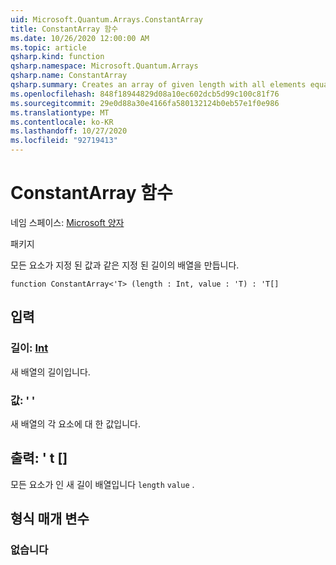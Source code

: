 ```yaml
---
uid: Microsoft.Quantum.Arrays.ConstantArray
title: ConstantArray 함수
ms.date: 10/26/2020 12:00:00 AM
ms.topic: article
qsharp.kind: function
qsharp.namespace: Microsoft.Quantum.Arrays
qsharp.name: ConstantArray
qsharp.summary: Creates an array of given length with all elements equal to given value.
ms.openlocfilehash: 848f18944829d08a10ec602dcb5d99c100c81f76
ms.sourcegitcommit: 29e0d88a30e4166fa580132124b0eb57e1f0e986
ms.translationtype: MT
ms.contentlocale: ko-KR
ms.lasthandoff: 10/27/2020
ms.locfileid: "92719413"
---
```

# <a name="constantarray-function"></a>ConstantArray 함수

네임 스페이스: [Microsoft 양자](xref:Microsoft.Quantum.Arrays)

패키지 [](https://nuget.org/packages/)


모든 요소가 지정 된 값과 같은 지정 된 길이의 배열을 만듭니다.

```qsharp
function ConstantArray<'T> (length : Int, value : 'T) : 'T[]
```


## <a name="input"></a>입력

### <a name="length--int"></a>길이: [Int](xref:microsoft.quantum.lang-ref.int)

새 배열의 길이입니다.


### <a name="value--t"></a>값: ' '

새 배열의 각 요소에 대 한 값입니다.



## <a name="output--t"></a>출력: ' t []

모든 요소가 인 새 길이 배열입니다 `length` `value` .

## <a name="type-parameters"></a>형식 매개 변수

### <a name="t"></a>없습니다

